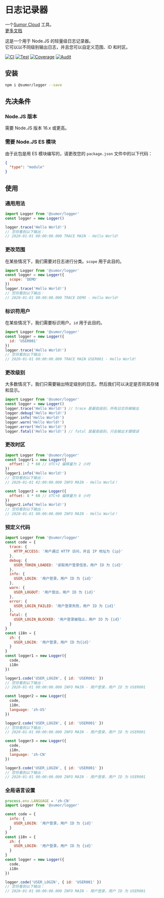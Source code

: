 # 日志记录器

一个[Sumor Cloud](https://sumor.cloud) 工具。  
[更多文档](https://sumor.cloud/logger)

这是一个用于 Node.JS 的轻量级日志记录器。  
它可以以不同级别输出日志，并且您可以自定义范围、ID 和时区。

[![CI](https://github.com/sumor-cloud/logger/actions/workflows/ci.yml/badge.svg)](https://github.com/sumor-cloud/logger/actions/workflows/ci.yml)
[![Test](https://github.com/sumor-cloud/logger/actions/workflows/ut.yml/badge.svg)](https://github.com/sumor-cloud/logger/actions/workflows/ut.yml)
[![Coverage](https://github.com/sumor-cloud/logger/actions/workflows/coverage.yml/badge.svg)](https://github.com/sumor-cloud/logger/actions/workflows/coverage.yml)
[![Audit](https://github.com/sumor-cloud/logger/actions/workflows/audit.yml/badge.svg)](https://github.com/sumor-cloud/logger/actions/workflows/audit.yml)

## 安装

```bash
npm i @sumor/logger --save
```

## 先决条件

### Node.JS 版本

需要 Node.JS 版本 16.x 或更高。

### 需要 Node.JS ES 模块

由于此包是用 ES 模块编写的，请更改您的 `package.json` 文件中的以下代码：

```json
{
  "type": "module"
}
```

## 使用

### 通用用法

```js
import Logger from '@sumor/logger'
const logger = new Logger()

logger.trace('Hello World!')
// 您将看到以下输出：
// 2020-01-01 00:00:00.000 TRACE MAIN - Hello World!
```

### 更改范围

在某些情况下，我们需要对日志进行分类。`scope` 用于此目的。

```js
import Logger from '@sumor/logger'
const logger = new Logger({
  scope: 'DEMO'
})
logger.trace('Hello World!')
// 您将看到以下输出：
// 2020-01-01 00:00:00.000 TRACE DEMO - Hello World!
```

### 标识符用户

在某些情况下，我们需要标识用户。`id` 用于此目的。

```js
import Logger from '@sumor/logger'
const logger = new Logger({
  id: 'USER001'
})
logger.trace('Hello World!')
// 您将看到以下输出：
// 2020-01-01 00:00:00.000 TRACE MAIN USER001 - Hello World!
```

### 更改级别

大多数情况下，我们只需要输出特定级别的日志。然后我们可以决定是否将其存储和显示。

```js
import Logger from '@sumor/logger'
const logger = new Logger()
logger.trace('Hello World!') // trace 是最低级别，所有日志将被输出
logger.debug('Hello World!')
logger.info('Hello World!')
logger.warn('Hello World!')
logger.error('Hello World!')
logger.fatal('Hello World!') // fatal 是最高级别，只会输出关键错误
```

### 更改时区

```js
import Logger from '@sumor/logger'
const logger1 = new Logger({
  offset: 2 * 60 // UTC+2 偏移量为 2 小时
})
logger1.info('Hello World!')
// 您将看到以下输出：
// 2020-01-01 02:00:00.000 INFO MAIN - Hello World！

const logger2 = new Logger({
  offset: 8 * 60 // UTC+8 偏移量为 8 小时
})
logger2.info('Hello World!')
// 您将看到以下输出：
// 2020-01-01 08:00:00.000 INFO MAIN - Hello World！
```

### 预定义代码

```js
import Logger from '@sumor/logger'
const code = {
  trace: {
    HTTP_ACCESS: '用户通过 HTTP 访问，并且 IP 地址为 {ip}'
  },
  debug: {
    USER_TOKEN_LOADED: '读取用户登录信息，用户 ID 为 {id}'
  },
  info: {
    USER_LOGIN: '用户登录，用户 ID 为 {id}'
  },
  warn: {
    USER_LOGOUT: '用户登出，用户 ID 为 {id}'
  },
  error: {
    USER_LOGIN_FAILED: '用户登录失败，用户 ID 为 {id}'
  },
  fatal: {
    USER_LOGIN_BLOCKED: '用户登录被阻止，用户 ID 为 {id}'
  }
}
const i18n = {
  zh: {
    USER_LOGIN: '用户登录，用户 ID 为{id}'
  }
}
const logger1 = new Logger({
  code,
  i18n
})

logger1.code('USER_LOGIN', { id: 'USER001' })
// 您将看到以下输出：
// 2020-01-01 00:00:00.000 INFO MAIN - 用户登录，用户 ID 为 USER001

const logger2 = new Logger({
  code,
  i18n,
  language: 'zh-US'
})

logger2.code('USER_LOGIN', { id: 'USER001' })
// 您将看到以下输出：
// 2020-01-01 00:00:00.000 INFO MAIN - 用户登录，用户 ID 为 USER001

const logger3 = new Logger({
  code,
  i18n,
  language: 'zh-CN'
})

logger3.code('USER_LOGIN', { id: 'USER001' })
// 您将看到以下输出：
// 2020-01-01 00:00:00.000 INFO MAIN - 用户登录，用户 ID 为 USER001
```

### 全局语言设置

```js
process.env.LANGUAGE = 'zh-CN'
import Logger from '@sumor/logger'

const code = {
  info: {
    USER_LOGIN: '用户登录，用户 ID 为 {id}'
  }
}
const i18n = {
  zh: {
    USER_LOGIN: '用户登录，用户 ID 为 {id}'
  }
}
const logger = new Logger({
  code,
  i18n
})

logger.code('USER_LOGIN', { id: 'USER001' })
// 您将看到以下输出：
// 2020-01-01 00:00:00.000 INFO MAIN - 用户登录，用户 ID 为 USER001
``` 